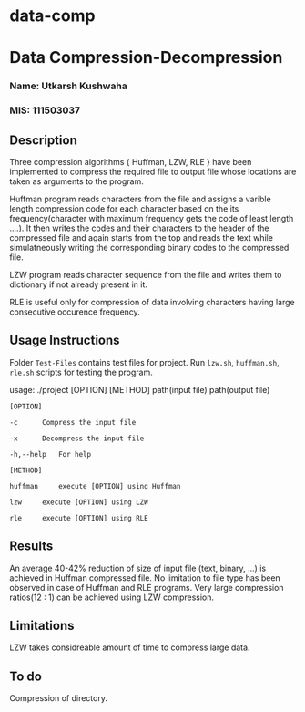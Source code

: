 # data-comp
# Data Compression-Decompression #
### Name: Utkarsh Kushwaha ###
### MIS: 111503037 ###

## Description ##
Three compression algorithms { Huffman, LZW, RLE } have been implemented
to compress the required file to output file whose locations are taken as arguments to the program.

Huffman program reads characters from the file and assigns a varible length compression code
for each character based on the its frequency(character with maximum frequency gets the code of least length ....).
It then writes the codes and their characters to the header of the compressed file and again starts
from the top and reads the text while simulatneously writing the corresponding binary codes to the compressed file.

LZW program reads character sequence from the file and writes them to dictionary if not already present in it.

RLE is useful only for compression of data involving characters having large consecutive occurence frequency.

## Usage Instructions ##

Folder `Test-Files` contains test files for project.
Run `lzw.sh`, `huffman.sh`, `rle.sh` scripts for testing the program.

usage: ./project [OPTION] [METHOD] path(input file) path(output file)

	[OPTION]

	-c 		Compress the input file

	-x 		Decompress the input file

	-h,--help 	For help

	[METHOD]

	huffman 	execute [OPTION] using Huffman

	lzw		execute [OPTION] using LZW

	rle		execute [OPTION] using RLE

## Results ##
An average 40-42% reduction of size of input file (text, binary, ...) is achieved in Huffman compressed file.
No limitation to file type has been observed in case of Huffman and RLE programs.
Very large compression ratios(12 : 1) can be achieved using LZW compression.

## Limitations ##
LZW takes considreable amount of time to compress large data.

## To do ##
Compression of directory.
